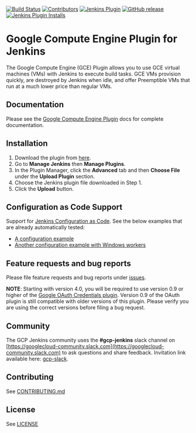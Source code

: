 <!--
 Copyright 2018 Google LLC

 Licensed under the Apache License, Version 2.0 (the "License"); you may not use this file except in
 compliance with the License. You may obtain a copy of the License at

        https://www.apache.org/licenses/LICENSE-2.0

 Unless required by applicable law or agreed to in writing, software distributed under the License
 is distributed on an "AS IS" BASIS, WITHOUT WARRANTIES OR CONDITIONS OF ANY KIND, either express or
 implied. See the License for the specific language governing permissions and limitations under the
 License.
-->

[![Build Status](https://ci.jenkins.io/job/Plugins/job/google-compute-engine-plugin/job/master/badge/icon)](https://ci.jenkins.io/job/Plugins/job/google-compute-engine-plugin/job/develop/)
[![Contributors](https://img.shields.io/github/contributors/jenkinsci/google-compute-engine-plugin.svg)](https://github.com/jenkinsci/google-compute-engine-plugin/graphs/contributors)
[![Jenkins Plugin](https://img.shields.io/jenkins/plugin/v/google-compute-engine.svg)](https://plugins.jenkins.io/google-compute-engine)
[![GitHub release](https://img.shields.io/github/v/tag/jenkinsci/google-compute-engine-plugin?label=changelog)](https://github.com/jenkinsci/google-compute-engine-plugin/blob/develop/CHANGELOG.md)
[![Jenkins Plugin Installs](https://img.shields.io/jenkins/plugin/i/google-compute-engine.svg?color=blue)](https://plugins.jenkins.io/google-compute-engine)

# Google Compute Engine Plugin for Jenkins
The Google Compute Engine (GCE) Plugin allows you to use GCE virtual machines (VMs) with Jenkins to execute build tasks. GCE VMs provision quickly, are destroyed by Jenkins when idle, and offer Preemptible VMs that run at a much lower price than regular VMs.

## Documentation
Please see the [Google Compute Engine Plugin](docs/Home.md) docs for complete documentation.

## Installation
1. Download the plugin from [here](https://storage.googleapis.com/jenkins-graphite/google-compute-plugin-latest.hpi).
1. Go to **Manage Jenkins** then **Manage Plugins**.
1. In the Plugin Manager, click the **Advanced** tab and then **Choose File** under the **Upload Plugin** section.
1. Choose the Jenkins plugin file downloaded in Step 1.
1. Click the **Upload** button.

## Configuration as Code Support
Support for [Jenkins Configuration as Code](https://jenkins.io/projects/jcasc/). See the below examples that are already automatically tested:

* [A configuration example](./src/test/resources/com/google/jenkins/plugins/computeengine/configuration-as-code.yml)
* [Another configuration example with Windows workers](./src/test/resources/com/google/jenkins/plugins/computeengine/integration/configuration-as-code-windows-it.yml)


## Feature requests and bug reports
Please file feature requests and bug reports under [issues](https://github.com/jenkinsci/google-compute-engine-plugin/issues).

**NOTE**: Starting with version 4.0, you will be required to use version 0.9 or higher of the
[Google OAuth Credentials plugin](https://github.com/jenkinsci/google-oauth-plugin). Version 0.9 of
the OAuth plugin is still compatible with older versions of this plugin. Please verify you are
using the correct versions before filing a bug request.

## Community

The GCP Jenkins community uses the **#gcp-jenkins** slack channel on
[https://googlecloud-community.slack.com](https://googlecloud-community.slack.com)
to ask questions and share feedback. Invitation link available here:
[gcp-slack](https://cloud.google.com/community#home-support).

## Contributing
See [CONTRIBUTING.md](CONTRIBUTING.md)

## License
See [LICENSE](LICENSE)
